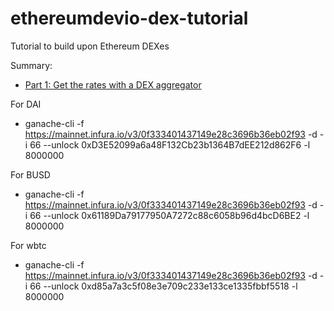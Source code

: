 # ethereumdevio-dex-tutorial

Tutorial to build upon Ethereum DEXes

Summary: 
* [Part 1: Get the rates with a DEX aggregator](https://ethereumdev.io/trading-and-arbitrage-on-ethereum-dex-get-the-rates-part-1/)

For DAI
* ganache-cli  -f https://mainnet.infura.io/v3/0f333401437149e28c3696b36eb02f93 -d -i 66 --unlock 0xD3E52099a6a48F132Cb23b1364B7dEE212d862F6 -l 8000000


For BUSD 
* ganache-cli  -f https://mainnet.infura.io/v3/0f333401437149e28c3696b36eb02f93 -d -i 66 --unlock 0x61189Da79177950A7272c88c6058b96d4bcD6BE2 -l 8000000


For wbtc 
* ganache-cli  -f https://mainnet.infura.io/v3/0f333401437149e28c3696b36eb02f93 -d -i 66 --unlock 0xd85a7a3c5f08e3e709c233e133ce1335fbbf5518 -l 8000000
